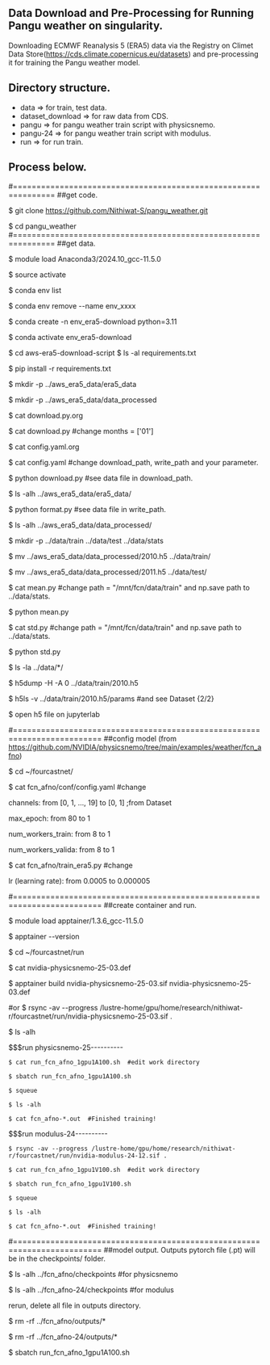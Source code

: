 ## Data Download and Pre-Processing for Running Pangu weather on singularity.
Downloading ECMWF Reanalysis 5 (ERA5) data via the Registry on Climet Data Store(https://cds.climate.copernicus.eu/datasets) and pre-processing it for training the Pangu weather model.
## Directory structure.
- data => for train, test data.
- dataset_download => for raw data from CDS.
- pangu => for pangu weather train script with physicsnemo.
- pangu-24 => for pangu weather train script with modulus. 
- run => for run train.
## Process below.
#=============================================================== ##get code.

$ git clone https://github.com/Nithiwat-S/pangu_weather.git

$ cd pangu_weather
#=============================================================== ##get data.

$ module load Anaconda3/2024.10_gcc-11.5.0

$ source activate

$ conda env list

$ conda env remove --name env_xxxx

$ conda create -n env_era5-download python=3.11

$ conda activate env_era5-download

$ cd aws-era5-download-script
$ ls -al requirements.txt

$ pip install -r requirements.txt

$ mkdir -p ../aws_era5_data/era5_data

$ mkdir -p ../aws_era5_data/data_processed

$ cat download.py.org

$ cat download.py  #change months = ['01']

$ cat config.yaml.org

$ cat config.yaml  #change download_path, write_path and your parameter.

$ python download.py  #see data file in download_path.

$ ls -alh ../aws_era5_data/era5_data/

$ python format.py  #see data file in write_path.

$ ls -alh ../aws_era5_data/data_processed/

$ mkdir -p ../data/train ../data/test ../data/stats

$ mv ../aws_era5_data/data_processed/2010.h5 ../data/train/

$ mv ../aws_era5_data/data_processed/2011.h5 ../data/test/

$ cat mean.py  #change path = "/mnt/fcn/data/train" and np.save path to ../data/stats.

$ python mean.py

$ cat std.py  #change path = "/mnt/fcn/data/train" and np.save path to ../data/stats.

$ python std.py

$ ls -la ../data/*/

$ h5dump -H -A 0 ../data/train/2010.h5

$ h5ls -v ../data/train/2010.h5/params  #and see Dataset {2/2}

$ open h5 file on jupyterlab

#=========================================================================
##config model (from https://github.com/NVIDIA/physicsnemo/tree/main/examples/weather/fcn_afno)

$ cd ~/fourcastnet/

$ cat fcn_afno/conf/config.yaml  #change

channels: from [0, 1, …, 19] to [0, 1] ;from Dataset

max_epoch: from 80 to 1

num_workers_train: from 8 to 1

num_workers_valida: from 8 to 1

$ cat fcn_afno/train_era5.py  #change

lr (learning rate): from 0.0005 to 0.000005

#=========================================================================
##create container and run.

$ module load apptainer/1.3.6_gcc-11.5.0

$ apptainer --version

$ cd ~/fourcastnet/run

$ cat nvidia-physicsnemo-25-03.def

$ apptainer build nvidia-physicsnemo-25-03.sif nvidia-physicsnemo-25-03.def

#or $ rsync -av --progress /lustre-home/gpu/home/research/nithiwat-r/fourcastnet/run/nvidia-physicsnemo-25-03.sif .

$ ls -alh

$$$run physicsnemo-25----------

    $ cat run_fcn_afno_1gpu1A100.sh  #edit work directory

    $ sbatch run_fcn_afno_1gpu1A100.sh

    $ squeue

    $ ls -alh

    $ cat fcn_afno-*.out  #Finished training!

$$$run modulus-24----------

    $ rsync -av --progress /lustre-home/gpu/home/research/nithiwat-r/fourcastnet/run/nvidia-modulus-24-12.sif .

    $ cat run_fcn_afno_1gpu1V100.sh  #edit work directory

    $ sbatch run_fcn_afno_1gpu1V100.sh

    $ squeue

    $ ls -alh

    $ cat fcn_afno-*.out  #Finished training!

#=========================================================================
##model output. Outputs pytorch file (.pt) will be in the checkpoints/ folder.

$ ls -alh ../fcn_afno/checkpoints  #for physicsnemo

$ ls -alh ../fcn_afno-24/checkpoints  #for modulus

rerun, delete all file in outputs directory.

$ rm -rf ../fcn_afno/outputs/*

$ rm -rf ../fcn_afno-24/outputs/*

$ sbatch run_fcn_afno_1gpu1A100.sh
